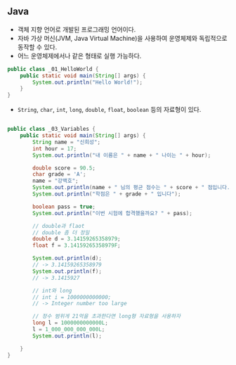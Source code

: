 ## Java

- 객체 지향 언어로 개발된 프로그래밍 언어이다.
- 자바 가상 머신(JVM, Java Virtual Machine)을 사용하여 운영체제와 독립적으로 동작할 수 있다.
- 어느 운영체제에서나 같은 형태로 실행 가능하다.

```java
public class _01_HelloWorld {
    public static void main(String[] args) {
        System.out.println("Hello World!");
    }
}
```

- `String`, `char`, `int`, `long`, `double`, `float`, `boolean` 등의 자료형이 있다.

```java

public class _03_Variables {
    public static void main(String[] args) {
        String name = "신희성";
        int hour = 17;
        System.out.println("내 이름은 " + name + " 나이는 " + hour);

        double score = 90.5;
        char grade = 'A';
        name = "강백호";
        System.out.println(name + " 님의 평균 점수는 " + score + " 점입니다.");
        System.out.println("학점은 " + grade + " 입니다");

        boolean pass = true;
        System.out.println("이번 시험에 합격했을까요? " + pass);

        // double과 flaot
        // double 좀 더 정밀
        double d = 3.14159265358979;
        float f = 3.14159265358979F;

        System.out.println(d);
        // -> 3.14159265358979
        System.out.println(f);
        // -> 3.1415927

        // int와 long
        // int i = 1000000000000;
        // -> Integer number too large

        // 정수 범위게 21억을 초과한다면 long형 자료형을 사용하자
        long l = 1000000000000L;
        l = 1_000_000_000_000L;
        System.out.println(l);

    }
}

```
